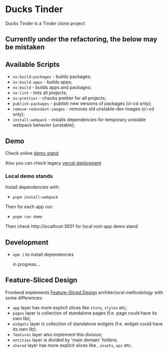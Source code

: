 # Ducks Tinder

Ducks Tinder is a Tinder clone project

## Currently under the refactoring, the below may be mistaken

## Available Scripts

- `nx:build:packages` - builds packages;
- `nx:build:apps` - builds apps;
- `nx:build` - builds apps and packages;
- `nx:lint` - lints all projects;
- `nx:prettier` - checks prettier for all projects;
- `publish-packages` - publish new versions of packages (ci-cd only);
- `remove-redundant-images` - removes old unstable-dev images (ci-cd only);
- `install:webpack` - installs dependencies for temporary unstable webpack behavior (unstable);

## Demo

Check online [demo stand](https://echo419a.ru/ducks-tinder/demo)

Also you can check legacy [vercel deployment](https://ducks-tinder-client.vercel.app/)

### Local demo stands

Install dependencies with:

- `pnpm install:webpack`

Then for each app run:

- `pnpm run demo`

Then check http://localhost:3001 for local root-app demo stand

## Development

- `npm i` to install dependencies<br/>

  in progress...

## Feature-Sliced Design

Frontend implements [Feature-Sliced Design](https://feature-sliced.design/) architectural methodology with some differences:

- `app` layer has more explicit slices like `store`, `styles` etc;
- `pages` layer is collection of standalone pages (f.e. page could have its own lib);
- `widgets` layer is collection of standalone widgets (f.e. widget could have its own lib);
- `features` layer also implement this division;
- `entities` layer is divided by 'main domain' folders;
- `shared` layer has more explicit slices like , `assets`, `api` etc;
